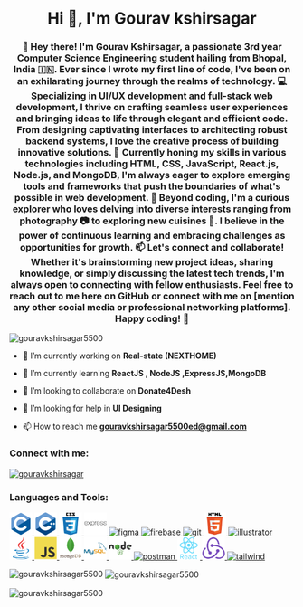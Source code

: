 <h1 align="center">Hi 👋, I'm Gourav kshirsagar</h1>
<h3 align="center">👋 Hey there! I'm Gourav Kshirsagar, a passionate 3rd year Computer Science Engineering student hailing from Bhopal, India 🇮🇳. Ever since I wrote my first line of code, I've been on an exhilarating journey through the realms of technology. 💻 Specializing in UI/UX development and full-stack web development, I thrive on crafting seamless user experiences and bringing ideas to life through elegant and efficient code. From designing captivating interfaces to architecting robust backend systems, I love the creative process of building innovative solutions. 🌱 Currently honing my skills in various technologies including HTML, CSS, JavaScript, React.js, Node.js, and MongoDB, I'm always eager to explore emerging tools and frameworks that push the boundaries of what's possible in web development. 🚀 Beyond coding, I'm a curious explorer who loves delving into diverse interests ranging from photography 📷 to exploring new cuisines 🍜. I believe in the power of continuous learning and embracing challenges as opportunities for growth. 📫 Let's connect and collaborate! Whether it's brainstorming new project ideas, sharing knowledge, or simply discussing the latest tech trends, I'm always open to connecting with fellow enthusiasts. Feel free to reach out to me here on GitHub or connect with me on [mention any other social media or professional networking platforms]. Happy coding! 🚀</h3>

<p align="left"> <img src="https://komarev.com/ghpvc/?username=gouravkshirsagar5500&label=Profile%20views&color=0e75b6&style=flat" alt="gouravkshirsagar5500" /> </p>

- 🔭 I’m currently working on **Real-state (NEXTHOME)**

- 🌱 I’m currently learning **ReactJS , NodeJS ,ExpressJS,MongoDB**

- 👯 I’m looking to collaborate on **Donate4Desh**

- 🤝 I’m looking for help in **UI Designing**

- 📫 How to reach me **gouravkshirsagar5500ed@gmail.com**

<h3 align="left">Connect with me:</h3>
<p align="left">
<a href="https://linkedin.com/in/gouravkshirsagar" target="blank"><img align="center" src="https://raw.githubusercontent.com/rahuldkjain/github-profile-readme-generator/master/src/images/icons/Social/linked-in-alt.svg" alt="gouravkshirsagar" height="30" width="40" /></a>
</p>

<h3 align="left">Languages and Tools:</h3>
<p align="left">
  <a href="https://www.cprogramming.com/" target="_blank" rel="noreferrer"> <img src="https://raw.githubusercontent.com/devicons/devicon/master/icons/c/c-original.svg" alt="c" width="40" height="40"/> </a>
  <a href="https://www.w3schools.com/cpp/" target="_blank" rel="noreferrer"> <img src="https://raw.githubusercontent.com/devicons/devicon/master/icons/cplusplus/cplusplus-original.svg" alt="cplusplus" width="40" height="40"/> </a>
  <a href="https://www.w3schools.com/css/" target="_blank" rel="noreferrer"> <img src="https://raw.githubusercontent.com/devicons/devicon/master/icons/css3/css3-original-wordmark.svg" alt="css3" width="40" height="40"/> </a>
  <a href="https://expressjs.com" target="_blank" rel="noreferrer"> <img src="https://raw.githubusercontent.com/devicons/devicon/master/icons/express/express-original-wordmark.svg" alt="express" width="40" height="40"/> </a>
  <a href="https://www.figma.com/" target="_blank" rel="noreferrer"> <img src="https://www.vectorlogo.zone/logos/figma/figma-icon.svg" alt="figma" width="40" height="40"/> </a> 
  <a href="https://firebase.google.com/" target="_blank" rel="noreferrer"> <img src="https://www.vectorlogo.zone/logos/firebase/firebase-icon.svg" alt="firebase" width="40" height="40"/> </a> 
  <a href="https://git-scm.com/" target="_blank" rel="noreferrer"> <img src="https://www.vectorlogo.zone/logos/git-scm/git-scm-icon.svg" alt="git" width="40" height="40"/> </a> <a href="https://www.w3.org/html/" target="_blank" rel="noreferrer"> <img src="https://raw.githubusercontent.com/devicons/devicon/master/icons/html5/html5-original-wordmark.svg" alt="html5" width="40" height="40"/> </a>
  <a href="https://www.adobe.com/in/products/illustrator.html" target="_blank" rel="noreferrer"> <img src="https://www.vectorlogo.zone/logos/adobe_illustrator/adobe_illustrator-icon.svg" alt="illustrator" width="40" height="40"/> </a>
  <a href="https://www.java.com" target="_blank" rel="noreferrer"> <img src="https://raw.githubusercontent.com/devicons/devicon/master/icons/java/java-original.svg" alt="java" width="40" height="40"/> </a> 
  <a href="https://developer.mozilla.org/en-US/docs/Web/JavaScript" target="_blank" rel="noreferrer"> <img src="https://raw.githubusercontent.com/devicons/devicon/master/icons/javascript/javascript-original.svg" alt="javascript" width="40" height="40"/> </a>
<!--   <a href="https://materializecss.com/" target="_blank" rel="noreferrer"> <img src="https://raw.githubusercontent.com/prplx/svg-logos/5585531d45d294869c4eaab4d7cf2e9c167710a9/svg/materialize.svg" alt="materialize" width="40" height="40"/> </a> -->
  <a href="https://www.mongodb.com/" target="_blank" rel="noreferrer"> <img src="https://raw.githubusercontent.com/devicons/devicon/master/icons/mongodb/mongodb-original-wordmark.svg" alt="mongodb" width="40" height="40"/> </a>
  <a href="https://www.mysql.com/" target="_blank" rel="noreferrer"> <img src="https://raw.githubusercontent.com/devicons/devicon/master/icons/mysql/mysql-original-wordmark.svg" alt="mysql" width="40" height="40"/> </a>
  <a href="https://nodejs.org" target="_blank" rel="noreferrer"> <img src="https://raw.githubusercontent.com/devicons/devicon/master/icons/nodejs/nodejs-original-wordmark.svg" alt="nodejs" width="40" height="40"/> </a>
<!--   <a href="https://www.photoshop.com/en" target="_blank" rel="noreferrer"> <img src="https://raw.githubusercontent.com/devicons/devicon/master/icons/photoshop/photoshop-line.svg" alt="photoshop" width="40" height="40"/> </a> -->
  <a href="https://postman.com" target="_blank" rel="noreferrer"> <img src="https://www.vectorlogo.zone/logos/getpostman/getpostman-icon.svg" alt="postman" width="40" height="40"/> </a> 
  <a href="https://reactjs.org/" target="_blank" rel="noreferrer"> <img src="https://raw.githubusercontent.com/devicons/devicon/master/icons/react/react-original-wordmark.svg" alt="react" width="40" height="40"/> </a>
  <a href="https://redux.js.org" target="_blank" rel="noreferrer"> <img src="https://raw.githubusercontent.com/devicons/devicon/master/icons/redux/redux-original.svg" alt="redux" width="40" height="40"/> </a> 
  <a href="https://tailwindcss.com/" target="_blank" rel="noreferrer"> <img src="https://www.vectorlogo.zone/logos/tailwindcss/tailwindcss-icon.svg" alt="tailwind" width="40" height="40"/> </a> 
<!--   <a href="https://www.tensorflow.org" target="_blank" rel="noreferrer"> <img src="https://www.vectorlogo.zone/logos/tensorflow/tensorflow-icon.svg" alt="tensorflow" width="40" height="40"/> </a> -->
</p>

<p><img align="left" src="https://github-readme-stats.vercel.app/api/top-langs?username=gouravkshirsagar5500&show_icons=true&locale=en&layout=compact" alt="gouravkshirsagar5500" /></p>

<p>&nbsp;<img align="center" src="https://github-readme-stats.vercel.app/api?username=gouravkshirsagar5500&show_icons=true&locale=en" alt="gouravkshirsagar5500" /></p>

<p><img align="center" src="https://github-readme-streak-stats.herokuapp.com/?user=gouravkshirsagar5500&" alt="gouravkshirsagar5500" /></p>
